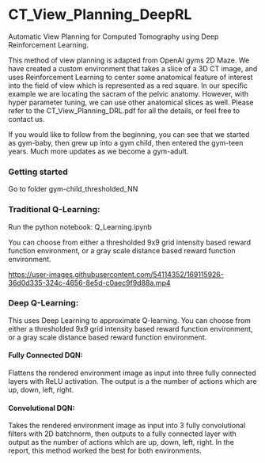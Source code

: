 # CT_View_Planning_DeepRL
Automatic View Planning for Computed Tomography using Deep Reinforcement Learning. 

This method of view planning is adapted from OpenAI gyms 2D Maze. We have created a custom environment that takes a slice of a 3D CT image, and uses Reinforcement Learning to center some anatomical feature of interest into the field of view which is represented as a red square. In our specific example we are locating the sacram of the pelvic anatomy. However, with hyper parameter tuning, we can use other anatomical slices as well. Please refer to the CT_View_Planning_DRL.pdf for all the details, or feel free to contact us. 


If you would like to follow from the beginning, you can see that we started as gym-baby, then grew up into a gym child, then entered the gym-teen years. Much more updates as we become a gym-adult. 


### Getting started 

Go to folder gym-child_thresholded_NN

### Traditional Q-Learning: 

Run the python notebook: Q_Learning.ipynb

You can choose from either a thresholded 9x9 grid intensity based reward function environment, or a gray scale distance based reward function environment. 

https://user-images.githubusercontent.com/54114352/169115926-36d0d335-324c-4656-8e5d-c0aec9f9d88a.mp4

### Deep Q-Learning: 

This uses Deep Learning to approximate Q-learning. You can choose from either a thresholded 9x9 grid intensity based reward function environment, or a gray scale distance based reward function environment. 

#### Fully Connected DQN: 

Flattens the rendered environment image as input into three fully connected layers with ReLU activation. The output is a the number of actions which are up, down, left, right. 

#### Convolutional DQN:

Takes the rendered environment image as input into 3 fully convolutional filters with 2D batchnorm, then outputs to a fully connected layer with output as the number of actions which are up, down, left, right. In the report, this method worked the best for both environments. 
 
